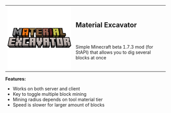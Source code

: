 <table style="margin: 0 auto;">
	<tbody>
		<tr>
			<td style="text-align: center; width: 200px"><img src="src/main/resources/assets/materialexcavator/icon.png" alt=""/></td>		
			<td>
				<h2 style="text-align: left;">Material Excavator</h2>
				<a href="https://jitpack.io/#paulevsGitch/MaterialExcavator"><img src="https://jitpack.io/v/paulevsGitch/MaterialExcavator.svg" alt=""></a>
				<p>Simple Minecraft beta 1.7.3 mod (for StAPI) that allows you to dig several blocks at once</p>
			</td>		
		</tr>
	</tbody>
</table>

**Features:**
- Works on both server and client
- Key to toggle multiple block mining
- Mining radius depends on tool material tier
- Speed is slower for larger amount of blocks